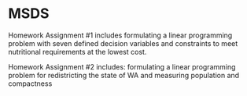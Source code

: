 # MSDS
Homework Assignment #1 includes
formulating a linear programming problem with seven defined decision variables and constraints to meet nutritional requirements at the lowest cost.

Homework Assignment #2 includes:
formulating a linear programming problem for redistricting the state of WA and measuring population and compactness
